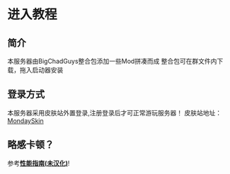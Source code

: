 # 进入教程

## 简介
本服务器由BigChadGuys整合包添加一些Mod拼凑而成
整合包可在群文件内下载，拖入启动器安装

## 登录方式
本服务器采用皮肤站外置登录,注册登录后才可正常游玩服务器！
皮肤站地址：[MondaySkin](https://skin.monday-ovo.top)

## 略感卡顿？
参考[**性能指南(未汉化)**](https://rpg.prominence.wiki/performance-guide)!